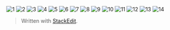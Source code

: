 ﻿

![1](https://user-images.githubusercontent.com/99833055/222143395-f290568e-d150-4918-a479-88058c883c67.png)
![2](https://user-images.githubusercontent.com/99833055/222143410-c3e27a67-af31-4a20-93ce-302fb3f00d44.png)
![3](https://user-images.githubusercontent.com/99833055/222143435-583bc0c0-d1e4-4025-ac79-3a248ac87cb7.png)
![4](https://user-images.githubusercontent.com/99833055/222143465-00ac3a78-8ea0-4132-a49e-26e041548c49.png)
![5](https://user-images.githubusercontent.com/99833055/222143493-14ac48f3-159d-4620-886a-812216000361.png)
![6](https://user-images.githubusercontent.com/99833055/222143519-dabb34e6-9fd1-4061-a3fe-ea825c07db29.png)
![7](https://user-images.githubusercontent.com/99833055/222143546-cb7cf405-7227-4ab2-9fac-50db33e6e742.png)
![8](https://user-images.githubusercontent.com/99833055/222143583-7cb393ef-b1bb-4b53-9ad2-48f71e17dc76.png)
![9](https://user-images.githubusercontent.com/99833055/222143630-9ae2ec9e-c2bb-406f-978b-731ceab17e2e.png)
![10](https://user-images.githubusercontent.com/99833055/222143657-d409ad90-44ec-4941-a67b-a35821655af9.png)
![11](https://user-images.githubusercontent.com/99833055/222143696-824d31d1-7f52-4f55-8ce9-a81004195a76.png)
![12](https://user-images.githubusercontent.com/99833055/222143741-0f2e2b32-d9c5-49e1-8ffc-0117ac5e2ff6.png)
![13](https://user-images.githubusercontent.com/99833055/222143762-5cb1b62d-909a-40e1-b38b-3dc551f7ed4f.png)
![14](https://user-images.githubusercontent.com/99833055/222143787-033fd1a8-4b2f-4be1-a4b6-08fa92528b7a.png)


> Written with [StackEdit](https://stackedit.io/).
